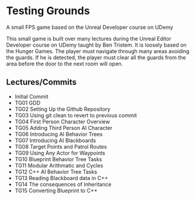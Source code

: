 # Testing Grounds
A small FPS game based on the Unreal Developer course on UDemy

This small game is built over many lectures during the Unreal Editor Developer course on UDemy taught by Ben Tristem.  It is loosely based on the Hunger Games.  The player must navigate through many areas avoiding the guards.  If he is detected, the player must clear all the guards from the area before the door to the next room will open.

## Lectures/Commits
* Initial Commit
* TG01 GDD
* TG02 Setting Up the Github Repository
* TG03 Using git clean to revert to previous commit
* TG04 First Person Character Overview
* TG05 Adding Third Person AI Character
* TG06 Introducing AI Behavior Trees
* TG07 Introducing AI Blackboards
* TG08 Target Points and Patrol Routes
* TG09 Using Any Actor for Waypoints
* TG10 Blueprint Behavior Tree Tasks
* TG11 Modular Arithmatic and Cycles
* TG12 C++ AI Behavior Tree Tasks
* TG13 Reading Blackboard data in C++
* TG14 The consequences of Inheritance
* TG15 Converting Blueprint to C++

